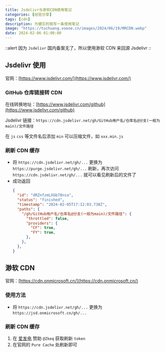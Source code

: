 ```yaml
---
title: Jsdelivr与渺软CDN使用笔记
categories: [经验分享]
tags: [cdn]
description: 为健忘的我写一条使用笔记
image: "https://tuchuang.voooe.cn/images/2024/06/19/MRCDN.webp"
date: 2024-02-06 01:00:00
---
```


::alert
因为 `Jsdelivr` 国内备案无了，所以使用渺软 CDN 来回源 Jsdelivr
::

## Jsdelivr 使用

官网：[https://www.jsdelivr.com/](https://www.jsdelivr.com/)

### GitHub 仓库链接转 CDN

在线转换地址：[https://www.jsdelivr.com/github](https://www.jsdelivr.com/github)

Jsdelivr 链接：`https://cdn.jsdelivr.net/gh/GitHub用户名/仓库名@分支(一般为main)/文件路径`

在 `js` `css` 等文件名后添加 `min` 可以压缩文件，如 `xxx.min.js`

### 刷新 CDN 缓存

- 将 `https://cdn.jsdelivr.net/gh/...` 更换为 `https://purge.jsdelivr.net/gh/...` 刷新，再次访问 `https://cdn.jsdelivr.net/gh/...` 就可以看见刷新后的文件了
- 成功返回
  ```json
  {
    "id": "dRZnfzmLXGb78nsa",
    "status": "finished",
    "timestamp": "2024-02-05T17:12:03.738Z",
    "paths": {
      "/gh/GitHub用户名/仓库名@分支(一般为main)/文件路径": {
        "throttled": false,
        "providers": {
          "CF": true,
          "FY": true,
        },
      },
    },
  }
  ```

## 渺软 CDN

官网：[https://cdn.onmicrosoft.cn/](https://cdn.onmicrosoft.cn/)

### 使用方法

- 将 `https://cdn.jsdelivr.net/gh/...` 更换为 `https://jsd.onmicrosoft.cn/gh/...`

### 刷新 CDN 缓存

1. 在 [爱发电](https://afdian.net/a/icodeq) 赞助 `@Zkeq` 获取刷新 `token`
2. 在官网的 `Pure Cache` 处刷新即可

